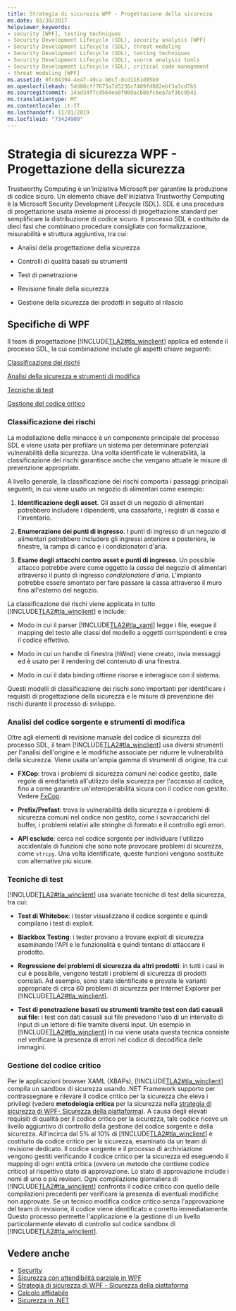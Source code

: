 ```yaml
---
title: Strategia di sicurezza WPF - Progettazione della sicurezza
ms.date: 03/30/2017
helpviewer_keywords:
- security [WPF], testing techniques
- Security Development Lifecycle (SDL), security analysis [WPF]
- Security Development Lifecycle (SDL), threat modeling
- Security Development Lifecycle (SDL), testing techniques
- Security Development Lifecycle (SDL), source analysis tools
- Security Development Lifecycle (SDL), critical code management
- threat modeling [WPF]
ms.assetid: 0fc04394-4e47-49ca-b0cf-8cd1161d95b9
ms.openlocfilehash: 5dd80cff7675a7d3236c7409fd882ebf3a3cd7b1
ms.sourcegitcommit: 14ad34f7c4564ee0f009acb8bfc0ea7af3bc9541
ms.translationtype: MT
ms.contentlocale: it-IT
ms.lasthandoff: 11/01/2019
ms.locfileid: "73424909"
---
```

# <a name="wpf-security-strategy---security-engineering"></a>Strategia di sicurezza WPF - Progettazione della sicurezza
Trustworthy Computing è un'iniziativa Microsoft per garantire la produzione di codice sicuro. Un elemento chiave dell'iniziativa Trustworthy Computing è la Microsoft Security Development Lifecycle (SDL). SDL è una procedura di progettazione usata insieme ai processi di progettazione standard per semplificare la distribuzione di codice sicuro. Il processo SDL è costituito da dieci fasi che combinano procedure consigliate con formalizzazione, misurabilità e struttura aggiuntiva, tra cui:  
  
- Analisi della progettazione della sicurezza  
  
- Controlli di qualità basati su strumenti  
  
- Test di penetrazione  
  
- Revisione finale della sicurezza  
  
- Gestione della sicurezza dei prodotti in seguito al rilascio  
  
## <a name="wpf-specifics"></a>Specifiche di WPF  
 Il team di progettazione [!INCLUDE[TLA2#tla_winclient](../../../includes/tla2sharptla-winclient-md.md)] applica ed estende il processo SDL, la cui combinazione include gli aspetti chiave seguenti:  
  
 [Classificazione dei rischi](#threat_modeling)  
  
 [Analisi della sicurezza e strumenti di modifica](#tools)  
  
 [Tecniche di test](#techniques)  
  
 [Gestione del codice critico](#critical_code)  
  
<a name="threat_modeling"></a>   
### <a name="threat-modeling"></a>Classificazione dei rischi  
 La modellazione delle minacce è un componente principale del processo SDL e viene usata per profilare un sistema per determinare potenziali vulnerabilità della sicurezza. Una volta identificate le vulnerabilità, la classificazione dei rischi garantisce anche che vengano attuate le misure di prevenzione appropriate.  
  
 A livello generale, la classificazione dei rischi comporta i passaggi principali seguenti, in cui viene usato un negozio di alimentari come esempio:  
  
1. **Identificazione degli asset**. Gli asset di un negozio di alimentari potrebbero includere i dipendenti, una cassaforte, i registri di cassa e l'inventario.  
  
2. **Enumerazione dei punti di ingresso**. I punti di ingresso di un negozio di alimentari potrebbero includere gli ingressi anteriore e posteriore, le finestre, la rampa di carico e i condizionatori d'aria.  
  
3. **Esame degli attacchi contro asset e punti di ingresso**. Un possibile attacco potrebbe avere come oggetto la *cassa* del negozio di alimentari attraverso il punto di ingresso *condizionatore d'aria*. L'impianto potrebbe essere smontato per fare passare la cassa attraverso il muro fino all'esterno del negozio.  
  
 La classificazione dei rischi viene applicata in tutto [!INCLUDE[TLA2#tla_winclient](../../../includes/tla2sharptla-winclient-md.md)] e include:  
  
- Modo in cui il parser [!INCLUDE[TLA2#tla_xaml](../../../includes/tla2sharptla-xaml-md.md)] legge i file, esegue il mapping del testo alle classi del modello a oggetti corrispondenti e crea il codice effettivo.  
  
- Modo in cui un handle di finestra (hWnd) viene creato, invia messaggi ed è usato per il rendering del contenuto di una finestra.  
  
- Modo in cui il data binding ottiene risorse e interagisce con il sistema.  
  
 Questi modelli di classificazione dei rischi sono importanti per identificare i requisiti di progettazione della sicurezza e le misure di prevenzione dei rischi durante il processo di sviluppo.  
  
<a name="tools"></a>   
### <a name="source-analysis-and-editing-tools"></a>Analisi del codice sorgente e strumenti di modifica  
 Oltre agli elementi di revisione manuale del codice di sicurezza del processo SDL, il team [!INCLUDE[TLA2#tla_winclient](../../../includes/tla2sharptla-winclient-md.md)] usa diversi strumenti per l'analisi dell'origine e le modifiche associate per ridurre le vulnerabilità della sicurezza. Viene usata un'ampia gamma di strumenti di origine, tra cui:  
  
- **FXCop**: trova i problemi di sicurezza comuni nel codice gestito, dalle regole di ereditarietà all'utilizzo della sicurezza per l'accesso al codice, fino a come garantire un'interoperabilità sicura con il codice non gestito. Vedere [FxCop](https://docs.microsoft.com/previous-versions/dotnet/netframework-3.0/bb429476%28v=vs.80%29).  
  
- **Prefix/Prefast**: trova le vulnerabilità della sicurezza e i problemi di sicurezza comuni nel codice non gestito, come i sovraccarichi del buffer, i problemi relativi alle stringhe di formato e il controllo egli errori.  
  
- **API esclude**: cerca nel codice sorgente per individuare l'utilizzo accidentale di funzioni che sono note provocare problemi di sicurezza, come `strcpy`. Una volta identificate, queste funzioni vengono sostituite con alternative più sicure.  
  
<a name="techniques"></a>   
### <a name="testing-techniques"></a>Tecniche di test  
 [!INCLUDE[TLA2#tla_winclient](../../../includes/tla2sharptla-winclient-md.md)] usa svariate tecniche di test della sicurezza, tra cui:  
  
- **Test di Whitebox**: i tester visualizzano il codice sorgente e quindi compilano i test di exploit.
  
- **Blackbox Testing**: i tester provano a trovare exploit di sicurezza esaminando l'API e le funzionalità e quindi tentano di attaccare il prodotto.  
  
- **Regressione dei problemi di sicurezza da altri prodotti**: in tutti i casi in cui è possibile, vengono testati i problemi di sicurezza di prodotti correlati. Ad esempio, sono state identificate e provate le varianti appropriate di circa 60 problemi di sicurezza per Internet Explorer per [!INCLUDE[TLA2#tla_winclient](../../../includes/tla2sharptla-winclient-md.md)].  
  
- **Test di penetrazione basati su strumenti tramite test con dati casuali sui file**: i test con dati casuali sui file prevedono l'uso di un intervallo di input di un lettore di file tramite diversi input. Un esempio in [!INCLUDE[TLA2#tla_winclient](../../../includes/tla2sharptla-winclient-md.md)] in cui viene usata questa tecnica consiste nel verificare la presenza di errori nel codice di decodifica delle immagini.  
  
<a name="critical_code"></a>   
### <a name="critical-code-management"></a>Gestione del codice critico  
 Per le applicazioni browser XAML (XBAPs), [!INCLUDE[TLA2#tla_winclient](../../../includes/tla2sharptla-winclient-md.md)] compila un sandbox di sicurezza usando .NET Framework supporto per contrassegnare e rilevare il codice critico per la sicurezza che eleva i privilegi (vedere **metodologia critica** per la sicurezza nella [strategia di sicurezza di WPF- Sicurezza della piattaforma](wpf-security-strategy-platform-security.md)). A causa degli elevati requisiti di qualità per il codice critico per la sicurezza, tale codice riceve un livello aggiuntivo di controllo della gestione del codice sorgente e della sicurezza. All'incirca dal 5% al 10% di [!INCLUDE[TLA2#tla_winclient](../../../includes/tla2sharptla-winclient-md.md)] è costituito da codice critico per la sicurezza, esaminato da un team di revisione dedicato. Il codice sorgente e il processo di archiviazione vengono gestiti verificando il codice critico per la sicurezza ed eseguendo il mapping di ogni entità critica (ovvero un metodo che contiene codice critico) al rispettivo stato di approvazione. Lo stato di approvazione include i nomi di uno o più revisori. Ogni compilazione giornaliera di [!INCLUDE[TLA2#tla_winclient](../../../includes/tla2sharptla-winclient-md.md)] confronta il codice critico con quello delle compilazioni precedenti per verificare la presenza di eventuali modifiche non approvate. Se un tecnico modifica codice critico senza l'approvazione del team di revisione, il codice viene identificato e corretto immediatamente. Questo processo permette l'applicazione e la gestione di un livello particolarmente elevato di controllo sul codice sandbox di [!INCLUDE[TLA2#tla_winclient](../../../includes/tla2sharptla-winclient-md.md)].  
  
## <a name="see-also"></a>Vedere anche

- [Security](security-wpf.md)
- [Sicurezza con attendibilità parziale in WPF](wpf-partial-trust-security.md)
- [Strategia di sicurezza di WPF - Sicurezza della piattaforma](wpf-security-strategy-platform-security.md)
- [Calcolo affidabile](https://www.microsoft.com/mscorp/twc/default.mspx)
- [Sicurezza in .NET](../../standard/security/index.md)
